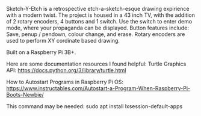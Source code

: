 Sketch-Y-Etch is a retrospective etch-a-sketch-esque drawing expirience with a modern twist.
The project is housed in a 43 inch TV, with the addition of 2 rotary encoders, 4 buttons and 1 switch.
Use the switch to enter demo mode, where your propaganda can be displayed. 
Button features include: Save, penup / pendown, colour change, and erase.
Rotary encoders are used to perform XY cordinate based drawing. 

Built on a Raspberry Pi 3B+. 

Here are some documentation resources I found helpful:
Turtle Graphics API:
https://docs.python.org/3/library/turtle.html

How to Autostart Programs in Raspberry Pi OS:
https://www.instructables.com/Autostart-a-Program-When-Raspberry-Pi-Boots-Newbie/

This command may be needed:
sudo apt install lxsession-default-apps

